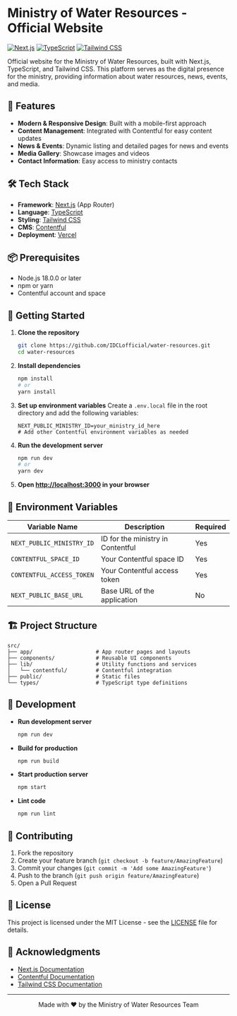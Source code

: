 # Ministry of Water Resources - Official Website

[![Next.js](https://img.shields.io/badge/Next.js-000000?style=for-the-badge&logo=nextdotjs&logoColor=white)](https://nextjs.org/)
[![TypeScript](https://img.shields.io/badge/TypeScript-3178C6?style=for-the-badge&logo=typescript&logoColor=white)](https://www.typescriptlang.org/)
[![Tailwind CSS](https://img.shields.io/badge/Tailwind_CSS-38B2AC?style=for-the-badge&logo=tailwind-css&logoColor=white)](https://tailwindcss.com/)

Official website for the Ministry of Water Resources, built with Next.js, TypeScript, and Tailwind CSS. This platform serves as the digital presence for the ministry, providing information about water resources, news, events, and media.

## 🚀 Features

- **Modern & Responsive Design**: Built with a mobile-first approach
- **Content Management**: Integrated with Contentful for easy content updates
- **News & Events**: Dynamic listing and detailed pages for news and events
- **Media Gallery**: Showcase images and videos
- **Contact Information**: Easy access to ministry contacts

## 🛠️ Tech Stack

- **Framework**: [Next.js](https://nextjs.org/) (App Router)
- **Language**: [TypeScript](https://www.typescriptlang.org/)
- **Styling**: [Tailwind CSS](https://tailwindcss.com/)
- **CMS**: [Contentful](https://www.contentful.com/)
- **Deployment**: [Vercel](https://vercel.com/)

## 📦 Prerequisites

- Node.js 18.0.0 or later
- npm or yarn
- Contentful account and space

## 🚀 Getting Started

1. **Clone the repository**
   ```bash
   git clone https://github.com/IDCLofficial/water-resources.git
   cd water-resources
   ```

2. **Install dependencies**
   ```bash
   npm install
   # or
   yarn install
   ```

3. **Set up environment variables**
   Create a `.env.local` file in the root directory and add the following variables:
   ```
   NEXT_PUBLIC_MINISTRY_ID=your_ministry_id_here
   # Add other Contentful environment variables as needed
   ```

4. **Run the development server**
   ```bash
   npm run dev
   # or
   yarn dev
   ```

5. **Open [http://localhost:3000](http://localhost:3000) in your browser**

## 📝 Environment Variables

| Variable Name | Description | Required |
|--------------|-------------|----------|
| `NEXT_PUBLIC_MINISTRY_ID` | ID for the ministry in Contentful | Yes |
| `CONTENTFUL_SPACE_ID` | Your Contentful space ID | Yes |
| `CONTENTFUL_ACCESS_TOKEN` | Your Contentful access token | Yes |
| `NEXT_PUBLIC_BASE_URL` | Base URL of the application | No |

## 🏗️ Project Structure

```
src/
├── app/                    # App router pages and layouts
├── components/             # Reusable UI components
├── lib/                    # Utility functions and services
│   └── contentful/         # Contentful integration
├── public/                 # Static files
└── types/                  # TypeScript type definitions
```

## 🔧 Development

- **Run development server**
  ```bash
  npm run dev
  ```

- **Build for production**
  ```bash
  npm run build
  ```

- **Start production server**
  ```bash
  npm start
  ```

- **Lint code**
  ```bash
  npm run lint
  ```

## 🤝 Contributing

1. Fork the repository
2. Create your feature branch (`git checkout -b feature/AmazingFeature`)
3. Commit your changes (`git commit -m 'Add some AmazingFeature'`)
4. Push to the branch (`git push origin feature/AmazingFeature`)
5. Open a Pull Request

## 📄 License

This project is licensed under the MIT License - see the [LICENSE](LICENSE) file for details.

## 🙏 Acknowledgments

- [Next.js Documentation](https://nextjs.org/docs)
- [Contentful Documentation](https://www.contentful.com/developers/)
- [Tailwind CSS Documentation](https://tailwindcss.com/docs)

---

<div align="center">
  Made with ❤️ by the Ministry of Water Resources Team
</div>
